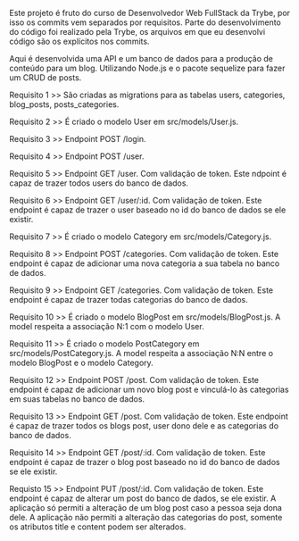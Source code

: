 Este projeto é fruto do curso de Desenvolvedor Web FullStack da Trybe, por isso os commits vem separados por requisitos. Parte do desenvolvimento do código foi realizado pela Trybe, os arquivos em que eu desenvolvi código são os explícitos nos commits.

Aqui é desenvolvida uma API e um banco de dados para a produção de conteúdo para um blog. Utilizando Node.js e o pacote sequelize para fazer um CRUD de posts.

Requisito 1 >> São criadas as migrations para as tabelas users, categories, blog_posts, posts_categories.

Requisito 2 >> É criado o modelo User em src/models/User.js.

Requisito 3 >> Endpoint POST /login.

Requisito 4 >> Endpoint POST /user.

Requisito 5 >> Endpoint GET /user.
  Com validação de token.
  Este ndpoint é capaz de trazer todos users do banco de dados.

Requisito 6 >> Endpoint GET /user/:id.
  Com validação de token.
  Este endpoint é capaz de trazer o user baseado no id do banco de dados se ele existir.

Requisito 7 >> É criado o modelo Category em src/models/Category.js.

Requisito 8 >> Endpoint POST /categories.
  Com validação de token.
  Este endpoint é capaz de adicionar uma nova categoria a sua tabela no banco de dados.

Requisito 9 >> Endpoint GET /categories.
  Com validação de token.
  Este endpoint é capaz de trazer todas categorias do banco de dados.

Requisito 10 >> É criado o modelo BlogPost em src/models/BlogPost.js.
  A model respeita a associação N:1 com o modelo User.

Requisito 11 >> É criado o modelo PostCategory em src/models/PostCategory.js.
  A model respeita a associação N:N entre o modelo BlogPost e o modelo Category.

Requisito 12 >> Endpoint POST /post.
  Com validação de token.
  Este endpoint é capaz de adicionar um novo blog post e vinculá-lo às categorias em suas tabelas no banco de dados.

Requisito 13 >> Endpoint GET /post.
  Com validação de token.
  Este endpoint é capaz de trazer todos os blogs post, user dono dele e as categorias do banco de dados.

Requisito 14 >> Endpoint GET /post/:id.
  Com validação de token.
  Este endpoint é capaz de trazer o blog post baseado no id do banco de dados se ele existir.

Requisto 15 >> Endpoint PUT /post/:id.
  Com validação de token.
  Este endpoint é capaz de alterar um post do banco de dados, se ele existir.
  A aplicação só permiti a alteração de um blog post caso a pessoa seja dona dele.
  A aplicação não permiti a alteração das categorias do post, somente os atributos title e content podem ser alterados.
